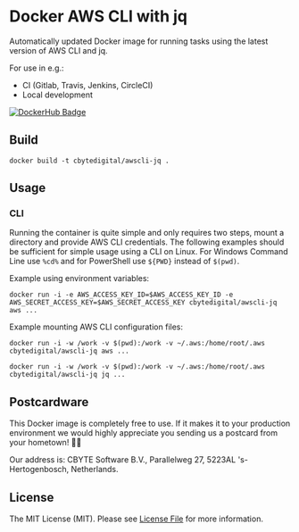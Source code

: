 # Docker AWS CLI with jq
Automatically updated Docker image for running tasks using the latest version of AWS CLI and jq.

For use in e.g.:
- CI (Gitlab, Travis, Jenkins, CircleCI)
- Local development

[![DockerHub Badge](http://dockeri.co/image/cbytedigital/awscli-jq)](https://hub.docker.com/r/cbytedigital/awscli-jq/)

## Build

```
docker build -t cbytedigital/awscli-jq .
```

## Usage

### CLI

Running the container is quite simple and only requires two steps, mount a directory and provide AWS CLI credentials.
The following examples should be sufficient for simple usage using a CLI on Linux. For Windows Command Line use `%cd%` and for PowerShell use `${PWD}` instead of `$(pwd)`.

Example using environment variables:

```shell
docker run -i -e AWS_ACCESS_KEY_ID=$AWS_ACCESS_KEY_ID -e AWS_SECRET_ACCESS_KEY=$AWS_SECRET_ACCESS_KEY cbytedigital/awscli-jq aws ...
```

Example mounting AWS CLI configuration files:

```shell
docker run -i -w /work -v $(pwd):/work -v ~/.aws:/home/root/.aws cbytedigital/awscli-jq aws ...
```

```shell
docker run -i -w /work -v $(pwd):/work -v ~/.aws:/home/root/.aws cbytedigital/awscli-jq jq ...
```

## Postcardware

This Docker image is completely free to use. If it makes it to your production environment we would highly appreciate you sending us a postcard from your hometown! 👏🏼

Our address is: CBYTE Software B.V., Parallelweg 27, 5223AL 's-Hertogenbosch, Netherlands.

## License

The MIT License (MIT). Please see [License File](LICENSE.md) for more information.